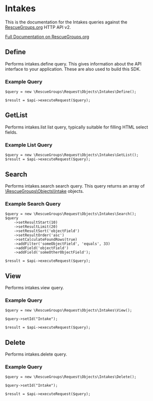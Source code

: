 # Intakes

This is the documentation for the Intakes queries against the [RescueGroups.org](https://www.rescuegroups.org/) HTTP API v2.

[Full Documentation on RescueGroups.org](https://userguide.rescuegroups.org/display/APIDG/Object+definitions#Objectdefinitions-intakes)

## Define
Performs intakes.define query. This gives information about the API interface to your application. These are also used to build this SDK.

### Example Query

    $query = new \RescueGroups\Request\Objects\Intakes\Define();

    $result = $api->executeRequest($query);
## GetList
Performs intakes.list list query, typically suitable for filling HTML select fields.

### Example List Query

    $query = new \RescueGroups\Request\Objects\Intakes\GetList();
    $result = $api->executeRequest($query);
## Search
Performs intakes.search search query. This query returns an array of [\RescueGroups\Objects\Intake](../../../src/Objects/Intake.php) objects.

### Example Search Query

    $query = new \RescueGroups\Request\Objects\Intakes\Search();
    $query
        ->setResultStart(10)
        ->setResultLimit(20)
        ->setResultSort('objectField')
        ->setResultOrder('asc')
        ->setCalculateFoundRows(true)
        ->addFilter('someObjectField', 'equals', 33)
        ->addField('objectField')
        ->addField('someOtherObjectField');

    $result = $api->executeRequest($query);
## View
Performs intakes.view query.

### Example Query

    $query = new \RescueGroups\Request\Objects\Intakes\View();

    $query->setId("Intake");

    $result = $api->executeRequest($query);

## Delete
Performs intakes.delete query.

### Example Query

    $query = new \RescueGroups\Request\Objects\Intakes\Delete();

    $query->setId("Intake");

    $result = $api->executeRequest($query);

